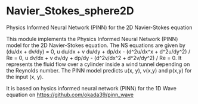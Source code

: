 # Navier_Stokes_sphere2D
Physics Informed Neural Network (PINN) for the 2D Navier-Stokes equation

This module implements the Physics Informed Neural Network (PINN) model for the 2D Navier-Stokes equation. The NS equations are given by (du/dx + dv/dy) = 0, u du/dx + v du/dy + dp/dx - (d^2u/dx^x + d^2u/dy^2) / Re = 0, u dv/dx + v dv/dy + dp/dy - (d^2v/dx^2 + d^2v/dy^2) / Re = 0. It represents the fluid flow over a cylinder inside a wind tunnel depending on the Reynolds number. The PINN model predicts u(x, y), v(x,y) and p(x,y) for the input (x, y).

It is based on hysics informed neural network (PINN) for the 1D Wave equation on https://github.com/okada39/pinn_wave
